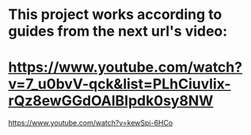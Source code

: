 # This project works according to guides from the next url's video:
# https://www.youtube.com/watch?v=7_u0bvV-qck&list=PLhCiuvlix-rQz8ewGGdOAlBIpdk0sy8NW


https://www.youtube.com/watch?v=kewSpi-6HCo
